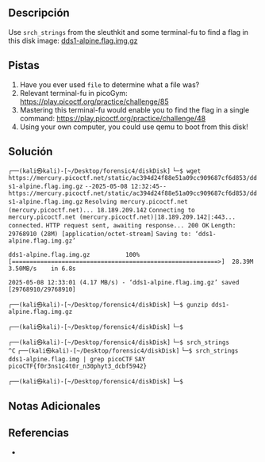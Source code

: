 ## Descripción

Use `srch_strings` from the sleuthkit and some terminal-fu to find a flag in this disk image: [dds1-alpine.flag.img.gz](https://mercury.picoctf.net/static/ac394d24f88e51a09cc909687cf6d853/dds1-alpine.flag.img.gz)
## Pistas

1. Have you ever used `file` to determine what a file was?
2. Relevant terminal-fu in picoGym: https://play.picoctf.org/practice/challenge/85
3. Mastering this terminal-fu would enable you to find the flag in a single command: https://play.picoctf.org/practice/challenge/48
4. Using your own computer, you could use qemu to boot from this disk!

## Solución

`┌──(kali㉿kali)-[~/Desktop/forensic4/diskDisk]`
`└─$ wget https://mercury.picoctf.net/static/ac394d24f88e51a09cc909687cf6d853/dds1-alpine.flag.img.gz`
`--2025-05-08 12:32:45--  https://mercury.picoctf.net/static/ac394d24f88e51a09cc909687cf6d853/dds1-alpine.flag.img.gz`
`Resolving mercury.picoctf.net (mercury.picoctf.net)... 18.189.209.142`
`Connecting to mercury.picoctf.net (mercury.picoctf.net)|18.189.209.142|:443... connected.`
`HTTP request sent, awaiting response... 200 OK`
`Length: 29768910 (28M) [application/octet-stream]`
`Saving to: ‘dds1-alpine.flag.img.gz’`

`dds1-alpine.flag.img.gz          100%[==========================================================>]  28.39M  3.50MB/s    in 6.8s`    

`2025-05-08 12:33:01 (4.17 MB/s) - ‘dds1-alpine.flag.img.gz’ saved [29768910/29768910]`


`┌──(kali㉿kali)-[~/Desktop/forensic4/diskDisk]`
`└─$ gunzip dds1-alpine.flag.img.gz` 


`┌──(kali㉿kali)-[~/Desktop/forensic4/diskDisk]`
`└─$` 

`┌──(kali㉿kali)-[~/Desktop/forensic4/diskDisk]`
`└─$ srch_strings`                    
`^C`
`┌──(kali㉿kali)-[~/Desktop/forensic4/diskDisk]`
`└─$ srch_strings dds1-alpine.flag.img | grep picoCTF`
  `SAY picoCTF{f0r3ns1c4t0r_n30phyt3_dcbf5942}`

`┌──(kali㉿kali)-[~/Desktop/forensic4/diskDisk]`
`└─$` 



## Notas Adicionales



## Referencias
- 

